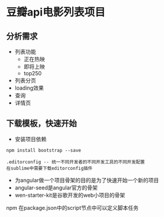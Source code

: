 # 豆瓣api电影列表项目
## 分析需求
- 列表功能
    - 正在热映
    - 即将上映
    - top250
- 列表分页
- loading效果
- 查询
- 详情页

## 下载模板，快速开始

- 安装项目依赖
```
npm install bootstrap --save
```
```
.editorconfig -- 统一不同开发者的不同开发工具的不同开发配置
在sublime中需要下载editorconfig插件
```
- 为angular做一个项目骨架的目的是为了快速开始一个新的项目
- angular-seed是angular官方的骨架
- wen-starter-kit是谷歌开发的web小项目的骨架

npm 在package.json中的script节点中可以定义脚本任务
